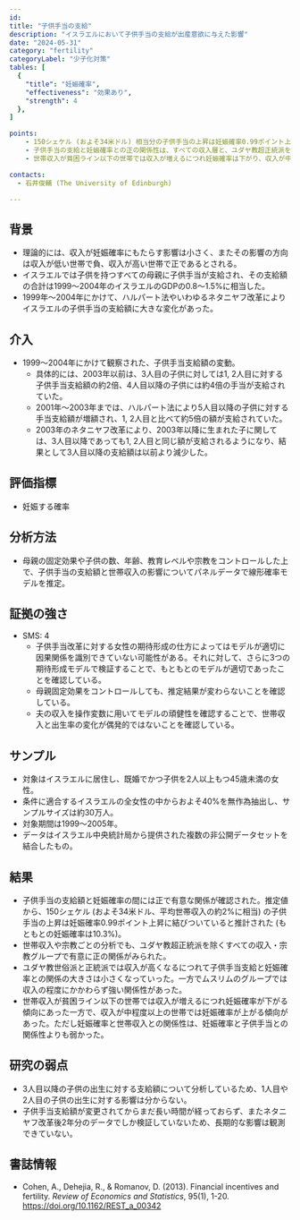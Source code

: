 ```yaml
---
id: 
title: "子供手当の支給"
description: "イスラエルにおいて子供手当の支給が出産意欲に与えた影響"
date: "2024-05-31"
category: "fertility"
categoryLabel: "少子化対策"
tables: [
  {
    "title": "妊娠確率",
    "effectiveness": "効果あり",
    "strength": 4
  },
]

points:
    - 150シェケル (およそ34米ドル) 相当分の子供手当の上昇は妊娠確率0.99ポイント上昇に結びついていると推計された。
    - 子供手当の支給と妊娠確率との正の関係性は、すべての収入層と、ユダヤ教超正統派を除くすべての宗教グループで確認された。
    - 世帯収入が貧困ライン以下の世帯では収入が増えるにつれ妊娠確率は下がり、収入が中程度以上の世帯では上がる傾向にあった。ただし妊娠確率への世帯収入の影響は、子供手当の影響よりも小さかった。

contacts:
  - 石井俊輔 (The University of Edinburgh)

---
```


## 背景
- 理論的には、収入が妊娠確率にもたらす影響は小さく、またその影響の方向は収入が低い世帯で負、収入が高い世帯で正であるとされる。
- イスラエルでは子供を持つすべての母親に子供手当が支給され、その支給額の合計は1999～2004年のイスラエルのGDPの0.8～1.5%に相当した。
- 1999年～2004年にかけて、ハルパート法やいわゆるネタニヤフ改革によりイスラエルの子供手当の支給額に大きな変化があった。

## 介入
- 1999～2004年にかけて観察された、子供手当支給額の変動。
  - 具体的には、2003年以前は、3人目の子供に対しては1, 2人目に対する子供手当支給額の約2倍、4人目以降の子供には約4倍の手当が支給されていた。
  - 2001年～2003年までは、ハルパート法により5人目以降の子供に対する手当支給額が増額され、1, 2人目と比べて約5倍の額が支給されていた。
  - 2003年のネタニヤフ改革により、2003年以降に生まれた子に関しては、3人目以降であっても1, 2人目と同じ額が支給されるようになり、結果として3人目以降の支給額は以前より減少した。

## 評価指標
- 妊娠する確率

## 分析方法
- 母親の固定効果や子供の数、年齢、教育レベルや宗教をコントロールした上で、子供手当の支給額と世帯収入の影響についてパネルデータで線形確率モデルを推定。

## 証拠の強さ
- SMS: 4
  - 子供手当改革に対する女性の期待形成の仕方によってはモデルが適切に因果関係を識別できていない可能性がある。それに対して、さらに3つの期待形成モデルで検証することで、もともとのモデルが適切であったことを確認している。
  - 母親固定効果をコントロールしても、推定結果が変わらないことを確認している。
  - 夫の収入を操作変数に用いてモデルの頑健性を確認することで、世帯収入と出生率の変化が偶発的ではないことを確認している。

## サンプル
- 対象はイスラエルに居住し、既婚でかつ子供を2人以上もつ45歳未満の女性。
- 条件に適合するイスラエルの全女性の中からおよそ40%を無作為抽出し、サンプルサイズは約30万人。
- 対象期間は1999～2005年。
- データはイスラエル中央統計局から提供された複数の非公開データセットを結合したもの。

## 結果
- 子供手当の支給額と妊娠確率の間には正で有意な関係が確認された。推定値から、150シェケル (およそ34米ドル、平均世帯収入の約2%に相当) の子供手当の上昇は妊娠確率0.99ポイント上昇に結びついていると推計された (もともとの妊娠確率は10.3%)。
- 世帯収入や宗教ごとの分析でも、ユダヤ教超正統派を除くすべての収入・宗教グループで有意に正の関係がみられた。
- ユダヤ教世俗派と正統派では収入が高くなるにつれて子供手当支給と妊娠確率との関係の大きさは小さくなっていった。一方でムスリムのグループでは収入の程度にかかわらず強い関係性があった。
- 世帯収入が貧困ライン以下の世帯では収入が増えるにつれ妊娠確率が下がる傾向にあった一方で、収入が中程度以上の世帯では妊娠確率が上がる傾向があった。ただし妊娠確率と世帯収入との関係性は、妊娠確率と子供手当との関係性よりも弱かった。

## 研究の弱点
- 3人目以降の子供の出生に対する支給額について分析しているため、1人目や2人目の子供の出生に対する影響は分からない。
- 子供手当支給額が変更されてからまだ長い時間が経っておらず、またネタニヤフ改革後2年分のデータでしか検証していないため、長期的な影響は観測できていない。

## 書誌情報
- Cohen, A., Dehejia, R., & Romanov, D. (2013). Financial incentives and fertility. *Review of Economics and Statistics*, 95(1), 1-20. https://doi.org/10.1162/REST_a_00342
